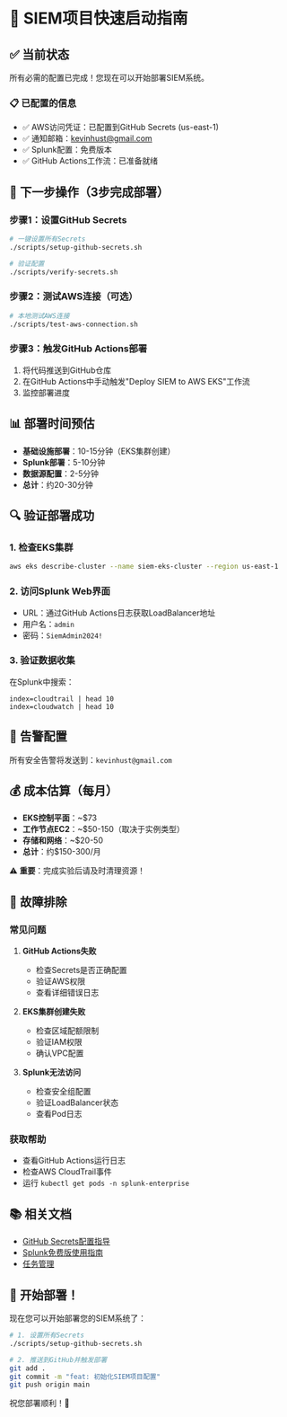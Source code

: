 # 🚀 SIEM项目快速启动指南

## ✅ 当前状态
所有必需的配置已完成！您现在可以开始部署SIEM系统。

### 📋 已配置的信息
- ✅ AWS访问凭证：已配置到GitHub Secrets (us-east-1)
- ✅ 通知邮箱：kevinhust@gmail.com
- ✅ Splunk配置：免费版本
- ✅ GitHub Actions工作流：已准备就绪

## 🎯 下一步操作（3步完成部署）

### 步骤1：设置GitHub Secrets
```bash
# 一键设置所有Secrets
./scripts/setup-github-secrets.sh

# 验证配置
./scripts/verify-secrets.sh
```

### 步骤2：测试AWS连接（可选）
```bash
# 本地测试AWS连接
./scripts/test-aws-connection.sh
```

### 步骤3：触发GitHub Actions部署
1. 将代码推送到GitHub仓库
2. 在GitHub Actions中手动触发"Deploy SIEM to AWS EKS"工作流
3. 监控部署进度

## 📊 部署时间预估
- **基础设施部署**：10-15分钟（EKS集群创建）
- **Splunk部署**：5-10分钟
- **数据源配置**：2-5分钟
- **总计**：约20-30分钟

## 🔍 验证部署成功

### 1. 检查EKS集群
```bash
aws eks describe-cluster --name siem-eks-cluster --region us-east-1
```

### 2. 访问Splunk Web界面
- URL：通过GitHub Actions日志获取LoadBalancer地址
- 用户名：`admin`
- 密码：`SiemAdmin2024!`

### 3. 验证数据收集
在Splunk中搜索：
```splunk
index=cloudtrail | head 10
index=cloudwatch | head 10
```

## 📧 告警配置
所有安全告警将发送到：`kevinhust@gmail.com`

## 💰 成本估算（每月）
- **EKS控制平面**：~$73
- **工作节点EC2**：~$50-150（取决于实例类型）
- **存储和网络**：~$20-50
- **总计**：约$150-300/月

⚠️ **重要**：完成实验后请及时清理资源！

## 🛟 故障排除

### 常见问题
1. **GitHub Actions失败**
   - 检查Secrets是否正确配置
   - 验证AWS权限
   - 查看详细错误日志

2. **EKS集群创建失败**
   - 检查区域配额限制
   - 验证IAM权限
   - 确认VPC配置

3. **Splunk无法访问**
   - 检查安全组配置
   - 验证LoadBalancer状态
   - 查看Pod日志

### 获取帮助
- 查看GitHub Actions运行日志
- 检查AWS CloudTrail事件
- 运行 `kubectl get pods -n splunk-enterprise`

## 📚 相关文档
- [GitHub Secrets配置指导](.github/secrets-setup-guide.md)
- [Splunk免费版使用指南](docs/splunk-free-guide.md)
- [任务管理](.taskmaster/tasks/tasks.json)

## 🎉 开始部署！

现在您可以开始部署您的SIEM系统了：

```bash
# 1. 设置所有Secrets
./scripts/setup-github-secrets.sh

# 2. 推送到GitHub并触发部署
git add .
git commit -m "feat: 初始化SIEM项目配置"
git push origin main
```

祝您部署顺利！🚀
